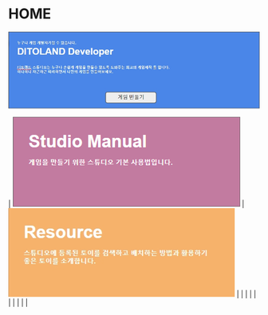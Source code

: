 # HOME

![](.gitbook/assets/20210316_142454.jpg)

| ![](.gitbook/assets/image.png)  | ![](.gitbook/assets/20210316_142830.jpg) |
|  |  |
|  |  |
|  |  |

